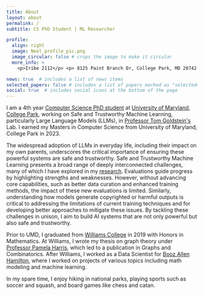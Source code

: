 ```yaml
---
title: About
layout: about
permalink: /
subtitle: CS PhD Student | ML Researcher

profile:
  align: right
  image: Neel_profile_pic.png
  image_circular: false # crops the image to make it circular
  more_info: >
    <p>Iribe 2112</p> <p> 8125 Paint Branch Dr, College Park, MD 20742 </p>

news: true  # includes a list of news items
selected_papers: false # includes a list of papers marked as "selected={true}"
social: true  # includes social icons at the bottom of the page
---
```

I am a 4th year [Computer Science PhD student](https://www.cs.umd.edu/people/njain17) at [University of Maryland, College Park](https://www.umd.edu/), working on Safe and Trustworthy Machine Learning, particularly Large Language Models (LLMs), in [Professor Tom Goldstein's](https://www.cs.umd.edu/~tomg/) Lab. I earned my Masters in Computer Science from University of Maryland, College Park in 2023. 

The widespread adoption of LLMs in everyday life, including their impact on my own parents, underscores the critical importance of ensuring these powerful systems are safe and trustworthy.
Safe and Trustworthy Machine Learning presents a broad range of deeply interconnected challenges, many of which I have explored in my [research](https://scholar.google.com/citations?user=nSn7jtIAAAAJ). Evaluations guide progress by highlighting strengths and weaknesses. However, without advancing core capabilities, such as better data curation and enhanced training methods, the impact of these new evaluations is limited. Similarly, understanding how models generate copyrighted or harmful outputs is critical to addressing the limitations of current training techniques and for developing better approaches to mitigate these issues. By tackling these challenges in unison, I aim to build AI systems that are not only powerful but also safe and trustworthy.

Prior to UMD, I graduated from [Williams College](https://www.williams.edu/) in 2019 with Honors in Mathematics. At Williams, I wrote my thesis on graph theory under [Professor Pamela Harris](https://www.pamelaeharris.com/), which led to a publication in Graphs and Combinatorics. After Williams, I worked as a Data Scientist for [Booz Allen Hamilton](https://www.boozallen.com/), where I worked on projects of various topics including math modeling and machine learning. 

In my spare time, I enjoy hiking in national parks, playing sports such as soccer and squash, and board games like chess and catan.
